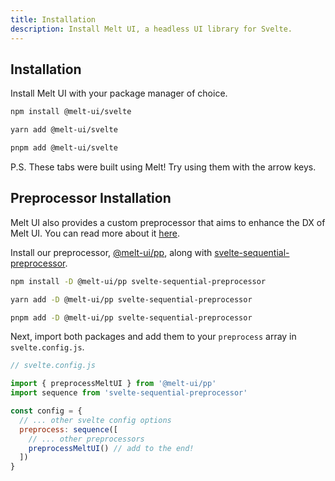 ```yaml
---
title: Installation
description: Install Melt UI, a headless UI library for Svelte.
---
```


<script>
    import { Callout, InstallTabs } from '$docs/components';
</script>

## Installation

Install Melt UI with your package manager of choice.

<InstallTabs>
<span slot="npm">

```bash /@melt-ui/#melt /svelte/#melt
npm install @melt-ui/svelte
```

</span>

<span slot="yarn">

```bash /@melt-ui/#melt /svelte/#melt
yarn add @melt-ui/svelte
```

</span>

<span slot="pnpm">

```bash /@melt-ui/#melt /svelte/#melt
pnpm add @melt-ui/svelte
```

</span>

</InstallTabs>

<Callout>
P.S. These tabs were built using Melt! Try using them with the arrow keys.
</Callout>

## Preprocessor Installation

Melt UI also provides a custom preprocessor that aims to enhance the DX of Melt UI. You can read
more about it [here](/docs/preprocessor).

Install our preprocessor, [@melt-ui/pp](https://github.com/melt-ui/preprocessor), along with
[svelte-sequential-preprocessor](https://www.npmjs.com/package/svelte-sequential-preprocessor).

<InstallTabs>
<span slot="npm">

```bash
npm install -D @melt-ui/pp svelte-sequential-preprocessor
```

</span>

<span slot="yarn">

```bash
yarn add -D @melt-ui/pp svelte-sequential-preprocessor
```

</span>

<span slot="pnpm">

```bash
pnpm add -D @melt-ui/pp svelte-sequential-preprocessor
```

</span>

</InstallTabs>

Next, import both packages and add them to your `preprocess` array in `svelte.config.js`.

```js
// svelte.config.js

import { preprocessMeltUI } from '@melt-ui/pp'
import sequence from 'svelte-sequential-preprocessor'

const config = {
  // ... other svelte config options
  preprocess: sequence([
    // ... other preprocessors
    preprocessMeltUI() // add to the end!
  ])
}
```
